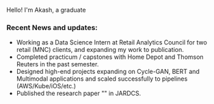 

Hello! I'm Akash, a graduate 



### Recent News and updates:
* Working as a Data Science Intern at Retail Analytics Council for two retail (MNC) clients, and expanding my work to publication.
* Completed practicum / capstones with Home Depot and Thomson Reuters in the past semester.
* Designed high-end projects expanding on Cycle-GAN, BERT and Multimodal applications and scaled successfully to pipelines (AWS/Kube/iOS/etc.)
* Published the research paper "" in JARDCS.

### 
<!--
**gvsakash/gvsakash** is a ✨ _special_ ✨ repository because its `README.md` (this file) appears on your GitHub profile.

Experienced Data Analyst with a demonstrated history of working in the media production industry. Skilled in Sustainable Development, Python, R, and Microsoft Excel. Strong engineering professional with a master of informatic focused in data science from New York University.

Aspiring data scientist/analyst with an expertise in implementing Machine Learning algorithms while collaborating with all members of the organization to achieve the business objective through visualizations and reporting with good verbal and analytical skills.

???

Here are some ideas to get you started:

- 🔭 I’m currently working on ...
- 🌱 I’m currently learning ...
- 👯 I’m looking to collaborate on ...
- 🤔 I’m looking for help with ...
- 💬 Ask me about ...
- 📫 How to reach me: ...
- 😄 Pronouns: ...
- ⚡ Fun fact: ...

Hello! I'm Sarang Gupta, a graduate student at the Data Science Institute at Columbia University. I completed my undergraduate education from The Hong Kong University of Science and Technology with a dual degree in Industrial and Systems Engineering (BEng) and General Business Management (BBA). For the past two years I was working at Goldman Sachs, Hong Kong as an Analyst in the operations division. Prior to my stint at Goldman Sachs, I interned in the technology division of UBS, Hong Kong.

My interest primarily lies in the intersection of Data Science, Machine Learning and Finance. I made this website to consolitdate the work that I have done over the past years. Feel free to reach out to me if you would like to know more about my endeavors, or if you would like to collaborate on any projects.

Here are a few newsletters and brochures I have been featured in:
-->


